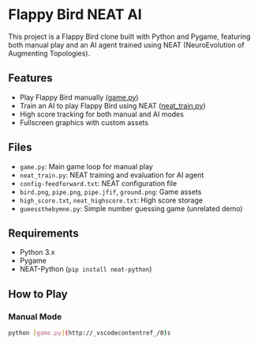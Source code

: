# Flappy Bird NEAT AI

This project is a Flappy Bird clone built with Python and Pygame, featuring both manual play and an AI agent trained using NEAT (NeuroEvolution of Augmenting Topologies).

## Features

- Play Flappy Bird manually ([game.py](game.py))
- Train an AI to play Flappy Bird using NEAT ([neat_train.py](neat_train.py))
- High score tracking for both manual and AI modes
- Fullscreen graphics with custom assets

## Files

- `game.py`: Main game loop for manual play
- `neat_train.py`: NEAT training and evaluation for AI agent
- `config-feedforward.txt`: NEAT configuration file
- `bird.png`, `pipe.png`, `pipe.jfif`, `ground.png`: Game assets
- `high_score.txt`, `neat_highscore.txt`: High score storage
- `gueessthebymne.py`: Simple number guessing game (unrelated demo)

## Requirements

- Python 3.x
- Pygame
- NEAT-Python (`pip install neat-python`)

## How to Play

### Manual Mode

```sh
python [game.py](http://_vscodecontentref_/0)s
